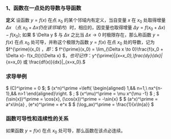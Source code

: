 ### 1、函数在一点处的导数与导函数
__定义__ 设函数 $y=f(x)$ 在点 $x_0$ 的某个邻域内有定义，当自变量 $x$ 在 $x_0$ 处取得增量 $\Delta x$ （点 $x_0 + \Delta x 仍在该邻域内$）时，相应的，因变量也取得增量 $\Delta y = f(x_0 + \Delta x) - f(x_0)$; 如果 $ \Delta y $ 与 $\Delta x$ 之比当 $\Delta x \to 0$ 时极限存在，那么称函数 $y = f(x)$ 在点 $x_0$ 处可导，并称这个极限为函数 $y=f(x)$ 在点 $x_0$ 处的导数，记为 $f^{\prime}(x_0) $，即：$$ f^{\prime}(x_0) = \lim_{\Delta x \to 0}\frac{f(x_0 + \Delta x)- f(x_0)}{\Delta x} $$，也可记作：$y^{\prime}|_{x=x_0},\frac{dy}{dx}|_{x=x_0} 或 \frac{df(x)}{dx}|_{x=x_0}.$

### 求导举例
$ (C)^\prime = 0 $;
$ (x^n)^\prime =\left\{
\begin{aligned}
    1,&& n=1,\\
    nx^{n-1},&& n>1
\end{aligned}\right. $ ;
$ (x^\mu)^\prime = \mu x^{\mu -1} $ ;
$ (\sin{x})^\prime = \cos{x}, (\cos{x})^\prime = -\sin{x} $
$ (a^x)^\prime = a^x\ln{a} , (e^x)^\prime = e^x $
$ (\log_ax)^\prime = \frac{1}{x\ln{a}} $

### 函数可导性和连续性的关系
如果函数 $y = f(x)$ 在点 $x_0$ 处可导，那么函数在该点必连续。